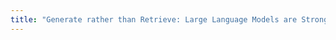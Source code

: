 ```yaml
---
title: "Generate rather than Retrieve: Large Language Models are Strong Context Generators."
---
```

